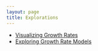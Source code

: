 ```yaml
---
layout: page
title: Explorations
---
```



* [Visualizing Growth Rates](E-01-growth-rates)
* [Exploring Growth Rate Models](E-02-growth-rate-models)

